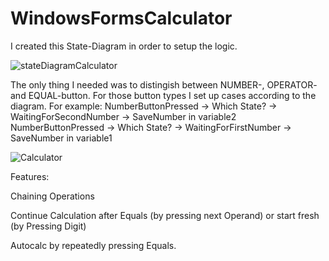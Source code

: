 # WindowsFormsCalculator

I created this State-Diagram in order to setup the logic.

![stateDiagramCalculator](https://user-images.githubusercontent.com/29587190/141698753-8b694c20-c169-4da9-9de0-c58ac0a64e45.PNG)





The only thing I needed was to distingish between NUMBER-, OPERATOR- and EQUAL-button. For those button types I set up cases according to the diagram.
For example:
NumberButtonPressed -> Which State? -> WaitingForSecondNumber -> SaveNumber in variable2
NumberButtonPressed -> Which State? ->  WaitingForFirstNumber -> SaveNumber in variable1



![Calculator](https://user-images.githubusercontent.com/29587190/141697909-0cb36415-3928-4f7b-b94c-1c9dd5196e79.PNG)



Features:

Chaining Operations

Continue Calculation after Equals (by pressing next Operand) or start fresh (by Pressing Digit)

Autocalc by repeatedly pressing Equals.
